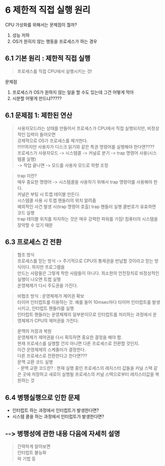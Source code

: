 # 6 제한적 직접 실행 원리

CPU 가상화를 위해서는 문제점이 뭘까?</br>
1. 성능 저하
2. OS가 원히지 않는 행동을 프로세스가 하는 경우

## 6.1 기본 원리 : 제한적 직접 실행

> 프로세스를 직접 CPU에서 실행시키는 것!</br>

문제점</br>
1. 프로세스가 OS가 원하지 않는 일을 할 수도 있는데 그건 어떻게 막아
2. 시분할 어떻게 만드냐?????

## 6.1 문제점 1: 제한된 연산

>사용자모드라는 상태를 만들어서 프로세스가 CPU에서 직접 실행되지만, 비정상적인 입력이 들어오면</br>
강제적으로 OS가 프로세스를 제거한다.</br>
!!!!!!하지만 사용자가 디스크 읽기와 같은 특권 명령어를 실행해야 한다면????</br>
프로세스가 사용자모드 -> 시스템콜 -> 커널로 분기 -> trap 명령어 사용(시스템콜 실행)</br>
-> 작업 끝나면 -> 모드를 사용자 모드로 하향 조정</br>

>trap 이란?</br>
매우 중요한 명령어 -> 시스템콜을 사용하기 위해서 trap 명령어를 사용해야 한다.</br>
커널은 부팅 시 트랩 테이블 만든다.</br>
시스템콜 사용 시 트랩 핸들러의 위치 알려줌</br>
예외적인 사건 발생 시(trap 명령어 호출) trap 핸들러 실행 콜번호가 유효하면 코드 실행</br>
trap 테이블 위치를 차지하는 것은 매우 강력한 파워를 가짐! 컴퓨터의 시스템을 장악할 수 있기 때문</br>

## 6.3 프로세스 간 전환

>협조 방식</br>
프로세스를 믿는 방식 -> 주기적으로 CPU의 통제권을 반납할 것이라고 믿는 방식이다. 하지만 프로그램을</br>
만드는 사람들은 그렇게 착한 사람들이 아니다. 최소한의 안전장치로 비정상적인 실행이 나오면 트랩 실행</br>
운영체제가 다시 주도권을 가진다.  

>비협조 방식 : 운영체제가 제어권 확보</br>
타이머 인터럽트를 이용하는 것. 예를 들어 10msec마다 타이머 인터럽트를 발생시키고, 인터럽트 핸들러를 실행</br>
인터럽트 핸들러는 운영체제의 일부분이므로 인터럽트를 처리하는 과정에서 운영체제가 CPU의 제어권을 가진다.</br>

>문맥의 저장과 복원</br>
운영체제가 제어권을 다시 획득하면 중요한 결정을 해야 함.</br>
현재 프로세스를 실행할 건지 아니면 다른 프로세스로 전환할 것인지.</br>
이건 운영체제의 스케줄러가 결정한다.</br>
다른 프로세스로 전환한다고 한다면???</br>
문맥 교환 코드 실행 </br> - 문맥 교환 코드란? : 현재 실행 중인 프로세스의 레지스터 값들을 커널 스택 같은 곳에 저장하고 새로이 실행될 프로세스의 커널 스택으로부터 레지스터값을 복원하는 것

## 6.4 병행실행으로 인한 문제

- 인터럽트 하는 과정에서 인터럽트가 발생한다면?
- 시스템 콜을 하는 과정에서 인터럽트가 발생한다면?

--> 병행성에 관한 내용 다음에 자세히 설명
- 
> 간략하게 알아보면</br>
인터럽트 불능화</br>
락 기법 등